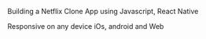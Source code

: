 Building a Netflix Clone App using Javascript, React Native

Responsive on any device iOs, android and Web
